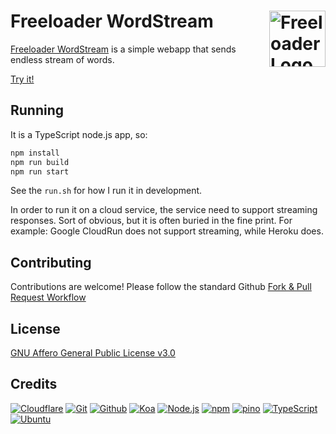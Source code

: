 # Freeloader WordStream [<img alt="Freeloader Logo" src="https://www.freeloader.wtf/favicon.svg" height="90" align="right" />](https://www.freeloader.wtf/)

[Freeloader WordStream](https://wordstream.freeloader.wtf/) is a simple webapp that sends endless stream of words.
 
[Try it!](https://wordstream.freeloader.wtf/words.txt)

## Running

It is a TypeScript node.js app, so:

```bash
npm install
npm run build
npm run start
```

See the `run.sh` for how I run it in development.

In order to run it on a cloud service, the service need to support streaming responses.  Sort of obvious, but it is often buried in the fine print.  For example: Google CloudRun does not support streaming, while Heroku does.

## Contributing

Contributions are welcome!  Please follow the standard Github [Fork & Pull Request Workflow](https://gist.github.com/Chaser324/ce0505fbed06b947d962)

## License

[GNU Affero General Public License v3.0](LICENSE.txt)

## Credits

[![Cloudflare](https://www.vectorlogo.zone/logos/cloudflare/cloudflare-ar21.svg)](https://www.cloudflare.com/ "CDN")
[![Git](https://www.vectorlogo.zone/logos/git-scm/git-scm-ar21.svg)](https://git-scm.com/ "Version control")
[![Github](https://www.vectorlogo.zone/logos/github/github-ar21.svg)](https://github.com/ "Code hosting")
[![Koa](https://www.vectorlogo.zone/logos/koajs/koajs-ar21.svg)](https://koajs.com/ "Web framework")
[![Node.js](https://www.vectorlogo.zone/logos/nodejs/nodejs-ar21.svg)](https://nodejs.org/ "Application Server")
[![npm](https://www.vectorlogo.zone/logos/npmjs/npmjs-ar21.svg)](https://www.npmjs.com/ "JS Package Management")
[![pino](https://www.vectorlogo.zone/logos/getpinoio/getpinoio-ar21.svg)](https://www.getpino.io/ "Logging")
[![TypeScript](https://www.vectorlogo.zone/logos/typescriptlang/typescriptlang-ar21.svg)](https://www.typescriptlang.org/ "Programming Language")
[![Ubuntu](https://www.vectorlogo.zone/logos/ubuntu/ubuntu-ar21.svg)](https://www.ubuntu.com/ "Word list")
